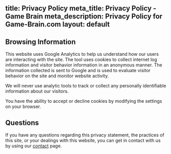 title: Privacy Policy
meta_title: Privacy Policy - Game Brain
meta_description: Privacy Policy for Game-Brain.com
layout: default
---
## Browsing Information

This website uses Google Analytics to help us understand how our users are interacting with the site. The tool uses cookies to collect internet log information and visitor behavior information in an anonymous manner. The information collected is sent to Google and is used to evaluate visitor behavior on the site and monitor website activity.

We will never use analytic tools to track or collect any personally identifiable information about our visitors.

You have the ability to accept or decline cookies by modifying the settings on your browser.

## Questions

If you have any questions regarding this privacy statement, the practices of this site, or your dealings with this website, you can get in contact with us by using our [contact](/contact/) page.
